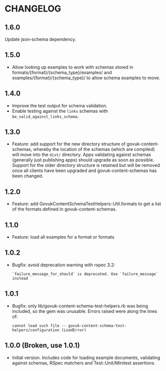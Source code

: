 # CHANGELOG

## 1.6.0

Update json-schema dependency.

## 1.5.0

* Allow looking up examples to work with schemas stored in
formats/{format}/{schema_type}/examples/ and examples/{format}/{schema_type}/
to allow schema examples to move.

## 1.4.0

* Improve the test output for schema validation.
* Enable testing against the `links` schemas with `be_valid_against_links_schema`.

## 1.3.0

* Feature: add support for the new directory structure of govuk-content-schemas,
whereby the location of the schemas (which are compiled) will move into the
`dist/` directory. Apps validating against schemas (generally just publishing
apps) should upgrade as soon as possible. Support for the older directory
structure is retained but will be removed once all clients have been upgraded
and govuk-content-schemas has been changed.

## 1.2.0

* Feature: add GovukContentSchemaTestHelpers::Util.formats to get a list of
the formats defined in govuk-content-schemas.

## 1.1.0

* Feature: load all examples for a format or formats

## 1.0.2

* Bugfix: avoid deprecation warning with rspec 3.2:
  ```
  `failure_message_for_should` is deprecated. Use `failure_message` instead
  ```

## 1.0.1

* Bugfix: only lib/govuk-content-schema-test-helpers.rb was being included, so
the gem was unusable. Errors raised were along the lines of:
  ```
  cannot load such file -- govuk-content-schema-test-helpers/configuration (LoadError)
  ```

## 1.0.0 (Broken, use 1.0.1)

* Initial version. Includes code for loading example documents, validating
  against schemas, RSpec matchers and Test::Unit/Minitest assertions.
